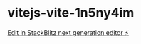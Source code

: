 # vitejs-vite-1n5ny4im

[Edit in StackBlitz next generation editor ⚡️](https://stackblitz.com/~/github.com/mgjhdnccc/vitejs-vite-1n5ny4im)